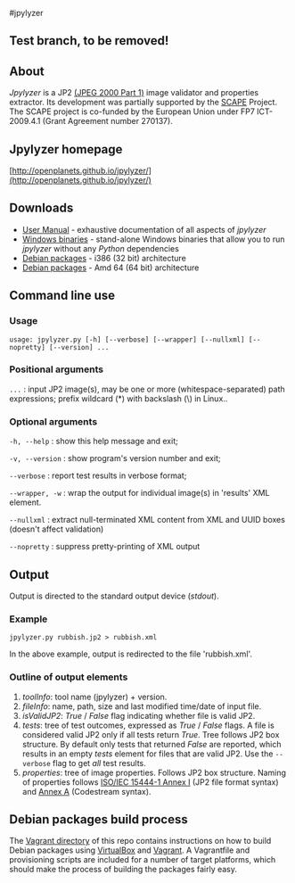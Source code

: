 #jpylyzer


## Test branch, to be removed!

## About
*Jpylyzer* is a JP2 [(JPEG 2000 Part 1)][2] image validator and properties extractor. Its development was partially supported by the [SCAPE][4] Project. The SCAPE project is co-funded by the European Union under FP7 ICT-2009.4.1 (Grant Agreement number 270137).

## Jpylyzer homepage

[http://openplanets.github.io/jpylyzer/](http://openplanets.github.io/jpylyzer/)

## Downloads

* [User Manual][1] - exhaustive documentation of all aspects of *jpylyzer*
* [Windows binaries][5] - stand-alone Windows binaries that allow you to run *jpylyzer* without any *Python* dependencies
* [Debian packages][6] - i386 (32 bit) architecture
* [Debian packages][7] - Amd 64 (64 bit) architecture


## Command line use

### Usage

`usage: jpylyzer.py [-h] [--verbose] [--wrapper] [--nullxml] [--nopretty]
                   [--version]
                   ...`

### Positional arguments

`...` : input JP2 image(s), may be one or more (whitespace-separated) path expressions; prefix wildcard (\*) with backslash (\\) in Linux..

### Optional arguments

`-h, --help` : show this help message and exit;

`-v, --version` : show program's version number and exit;

`--verbose` : report test results in verbose format;

`--wrapper, -w` : wrap the output for individual image(s) in 'results' XML element.

`--nullxml` : extract null-terminated XML content from XML and UUID boxes (doesn't affect validation)

`--nopretty` : suppress pretty-printing of XML output

## Output 
Output is directed to the standard output device (*stdout*).

### Example

`jpylyzer.py rubbish.jp2 > rubbish.xml`

In the above example, output is redirected to the file 'rubbish.xml'.


### Outline of output elements

1. *toolInfo*: tool name (jpylyzer) + version.
2. *fileInfo*: name, path, size and last modified time/date of input file.
3. *isValidJP2*: *True* / *False* flag indicating whether file is valid JP2.
4. *tests*: tree of test outcomes, expressed as *True* / *False* flags.
   A file is considered valid JP2 only if all tests return *True*. Tree follows JP2 box structure. By default only tests that returned *False* are reported, which results in an empty *tests*  element for files that are valid JP2. Use the  `--verbose` flag to get *all* test results.
5. *properties*: tree of image properties. Follows JP2 box structure. Naming of properties follows [ISO/IEC 15444-1 Annex I][2] (JP2 file format syntax) and [Annex A][3] (Codestream syntax).

## Debian packages build process
The [Vagrant directory](/vagrant) of this repo contains instructions on how to build Debian packages using [VirtualBox](https://www.virtualbox.org/) and [Vagrant](https://www.vagrantup.com/). A Vagrantfile and provisioning scripts are included for a number of target platforms, which should make the process of building the packages fairly easy.  

[1]: https://github.com/openplanets/jpylyzer/blob/master/doc/jpylyzerUserManual.pdf?raw=true
[2]: http://www.jpeg.org/public/15444-1annexi.pdf
[3]: http://www.itu.int/rec/T-REC-T.800/en
[4]: http://www.scape-project.eu/
[5]: https://bintray.com/openplanets/opf-windows/jpylyzer_win32/
[6]: https://bintray.com/openplanets/opf-debian/jpylyzer_i386/
[7]: https://bintray.com/openplanets/opf-debian/jpylyzer_amd64/
